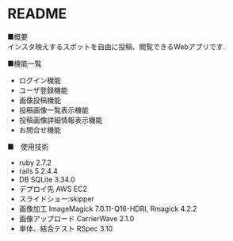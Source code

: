 # README

■概要  
インスタ映えするスポットを自由に投稿、閲覧できるWebアプリです.

■機能一覧
* ログイン機能
* ユーザ登録機能
* 画像投稿機能
* 投稿画像一覧表示機能
* 投稿画像詳細情報表示機能
* お問合せ機能

■　使用技術

* ruby 2.7.2
* rails 5.2.4.4
* DB SQLite 3.34.0
* デプロイ先 AWS EC2
* スライドショー:skipper
* 画像加工 ImageMagick 7.0.11-Q16-HDRI, Rmagick 4.2.2
* 画像アップロード CarrierWave 2.1.0
* 単体、結合テスト RSpec 3.10

